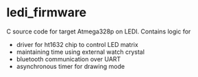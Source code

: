 ledi_firmware
=============

C source code for target Atmega328p on LEDI.
Contains logic for 

* driver for ht1632 chip to control LED matrix
* maintaining time using external watch crystal
* bluetooth communication over UART
* asynchronous timer for drawing mode
